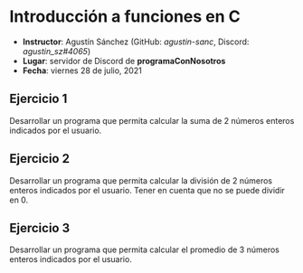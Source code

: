 # Introducción a funciones en C 

- **Instructor**: Agustín Sánchez (GitHub: *agustin-sanc*, Discord: *agustin_sz#4065*)
- **Lugar**: servidor de Discord de **programaConNosotros**
- **Fecha**: viernes 28 de julio, 2021

## Ejercicio 1

Desarrollar un programa que permita calcular la suma de 2 números enteros indicados por el usuario.

## Ejercicio 2

Desarrollar un programa que permita calcular la división de 2 números enteros indicados por el usuario. Tener en cuenta que no se puede dividir en 0.

## Ejercicio 3

Desarrollar un programa que permita calcular el promedio de 3 números enteros indicados por el usuario.